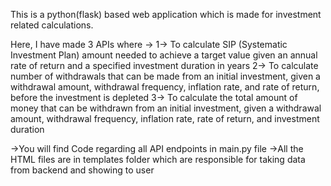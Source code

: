 This is a python(flask) based web application which is made for investment related calculations.

Here, I have made 3 APIs where ->
  1-> To calculate SIP (Systematic Investment Plan) amount needed to achieve a target value given an annual rate of return and a specified investment duration in years
  2-> To calculate number of withdrawals that can be made from an initial investment, given a withdrawal amount, withdrawal frequency, inflation rate, and rate of return, before the investment is depleted
  3-> To calculate the total amount of money that can be withdrawn from an initial investment, given a withdrawal amount, withdrawal frequency, inflation rate, rate of return, and investment duration
  
->You will find Code regarding all API endpoints in main.py file 
->All the HTML files are in templates folder which are responsible for taking data from backend and showing to user
